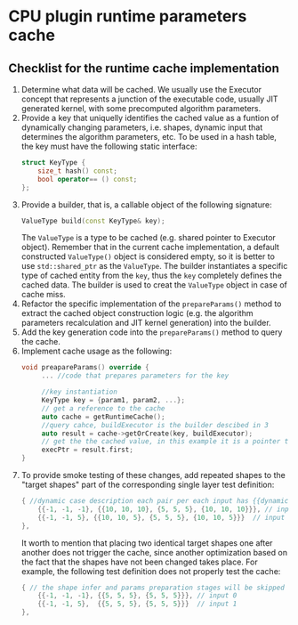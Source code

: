 # CPU plugin runtime parameters cache

## Checklist for the runtime cache implementation
1. Determine what data will be cached. We usually use the Executor concept that represents a junction of the executable code, usually JIT generated kernel, with some precomputed algorithm parameters.
2. Provide a key that uniquelly identifies the cached value as a funtion of dynamically changing parameters, i.e. shapes, dynamic input that determines the algorithm parameters, etc. To be used in a hash table, the key must have the following static interface:
   ```cpp
   struct KeyType {
       size_t hash() const;
       bool operator== () const;
   };
   ```
3. Provide a builder, that is, a callable object of the following signature: 
   ```cpp
   ValueType build(const KeyType& key);
   ```
   The `ValueType` is a type to be cached (e.g. shared pointer to Executor object). Remember that in the current cache implementation, a default constructed `ValueType()` object is considered empty, so it is better to use `std::shared_ptr` as the `ValueType`. The builder instantiates a specific type of cached entity from the `key`, thus the `key` completely defines the cached data. The builder is used to creat the `ValueType` object in case of cache miss.
4. Refactor the specific implementation of the `prepareParams()` method to extract the cached object construction logic (e.g. the algorithm parameters recalculation and JIT kernel generation) into the builder.
5. Add the key generation code into the `prepareParams()` method to query the cache.
6. Implement cache usage as the following:
   ```cpp
   void preapareParams() override {
        ... //code that prepares parameters for the key

        //key instantiation
        KeyType key = {param1, param2, ...};
        // get a reference to the cache
        auto cache = getRuntimeCache();
        //query cahce, buildExecutor is the builder descibed in 3
        auto result = cache->getOrCreate(key, buildExecutor); 
        // get the the cached value, in this example it is a pointer to an executor
        execPtr = result.first; 
   }
   ```
7. To provide smoke testing of these changes, add repeated shapes to the "target shapes" part of the corresponding single layer test definition:
    ```cpp
    { //dynamic case description each pair per each input has {{dynamic shape}, {{static shape case1}, {static shape case2}, ...}
        {{-1, -1, -1}, {{10, 10, 10}, {5, 5, 5}, {10, 10, 10}}}, // input 0
        {{-1, -1, 5}, {{10, 10, 5}, {5, 5, 5}, {10, 10, 5}}}  // input 1
    },
    ```
   It worth to mention that placing two identical target shapes one after another does not trigger the cache, since another optimization based on the fact that the shapes have not been changed takes place. For example, the following test definition does not properly test the cache:
    ```cpp
    { // the shape infer and params preparation stages will be skipped for the second target shapes combination since the shapes are not changed
        {{-1, -1, -1}, {{5, 5, 5}, {5, 5, 5}}}, // input 0
        {{-1, -1, 5},  {{5, 5, 5}, {5, 5, 5}}}  // input 1
    },
    ```

